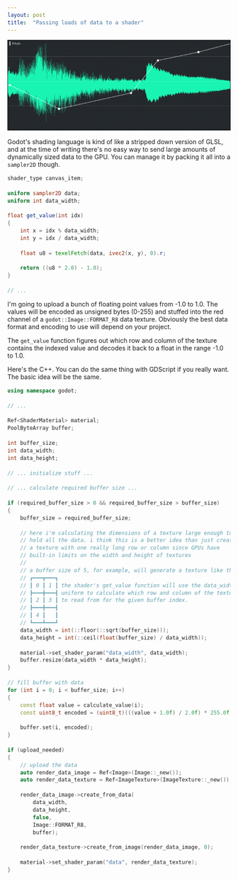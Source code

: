 ```yaml
---
layout: post
title:  "Passing loads of data to a shader"
---
```

![waveform](/assets/waveform_pitch_editing.png)

Godot's shading language is kind of like a stripped down version of GLSL, and at the time of writing there's no easy way to send large amounts of dynamically sized data to the GPU. You can manage it by packing it all into a `sampler2D` though.

```glsl
shader_type canvas_item;

uniform sampler2D data;
uniform int data_width;

float get_value(int idx)
{
    int x = idx % data_width;
    int y = idx / data_width;

    float u8 = texelFetch(data, ivec2(x, y), 0).r;
	
    return ((u8 * 2.0) - 1.0);
}

// ...
```
I'm going to upload a bunch of floating point values from -1.0 to 1.0. The values will be encoded as unsigned bytes (0-255) and stuffed into the red channel of a `godot::Image::FORMAT_R8` data texture. Obviously the best data format and encoding to use will depend on your project.

The `get_value` function figures out which row and column of the texture contains the indexed value and decodes it back to a float in the range -1.0 to 1.0.

Here's the C++. You can do the same thing with GDScript if you really want. The basic idea will be the same.

```c++
using namespace godot;

// ...

Ref<ShaderMaterial> material;
PoolByteArray buffer;

int buffer_size;
int data_width;
int data_height;

// ... initialize stuff ...

// ... calculate required buffer size ...

if (required_buffer_size > 0 && required_buffer_size > buffer_size)
{
    buffer_size = required_buffer_size;

    // here i'm calculating the dimensions of a texture large enough to
    // hold all the data. i think this is a better idea than just creating
    // a texture with one really long row or column since GPUs have
    // built-in limits on the width and height of textures
    //
    // a buffer size of 5, for example, will generate a texture like this:
    // ┏━━━┳━━━┓
    // ┃ 0 ┃ 1 ┃ the shader's get_value function will use the data_width
    // ┣━━━╋━━━┫ uniform to calculate which row and column of the texture
    // ┃ 2 ┃ 3 ┃ to read from for the given buffer index.
    // ┣━━━╋━━━┫
    // ┃ 4 ┃   ┃
    // ┗━━━┻━━━┛
    data_width = int(::floor(::sqrt(buffer_size)));
    data_height = int(::ceil(float(buffer_size) / data_width));

    material->set_shader_param("data_width", data_width);
    buffer.resize(data_width * data_height);
}

// fill buffer with data
for (int i = 0; i < buffer_size; i++)
{
    const float value = calculate_value(i);
    const uint8_t encoded = (uint8_t)(((value + 1.0f) / 2.0f) * 255.0f);

    buffer.set(i, encoded);
}

if (upload_needed)
{
    // upload the data
    auto render_data_image = Ref<Image>(Image::_new());
    auto render_data_texture = Ref<ImageTexture>(ImageTexture::_new());

    render_data_image->create_from_data(
        data_width,
        data_height,
        false,
        Image::FORMAT_R8,
        buffer);
    
    render_data_texture->create_from_image(render_data_image, 0);

    material->set_shader_param("data", render_data_texture);
}
```